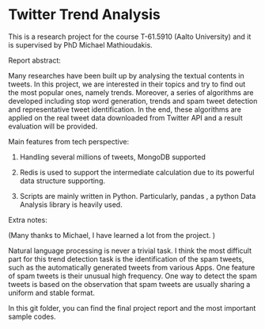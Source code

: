Twitter Trend Analysis
=============

This is a research project for the course T-61.5910 (Aalto University) and it is supervised by PhD Michael Mathioudakis.

Report abstract:

Many researches have been built up by analysing the textual contents in tweets. In this project, we are interested in their topics and try to find out the most popular ones, namely trends. Moreover, a series of algorithms are developed including stop word generation,
trends and spam tweet detection and representative tweet identification. In the end, these algorithms are applied on the real tweet data downloaded from Twitter API and a result evaluation will be provided. 

Main features from tech perspective:

1. Handling several millions of tweets, MongoDB supported 

2. Redis is used to support the intermediate calculation due to its powerful data structure supporting. 

3. Scripts are mainly written in Python. Particularly, pandas , a python Data Analysis library is heavily used. 

Extra notes:

(Many thanks to Michael, I have learned a lot from the project. )

Natural language processing is never a trivial task. I think the most difficult part for this trend detection task is the identification of the spam tweets, such as the automatically generated tweets from various Apps. One feature of spam tweets is their unusual high frequency. One way to detect the spam tweets is based on the observation that spam tweets are usually sharing a uniform and stable format.

In this git folder, you can find the final project report and the most important sample codes. 

